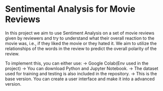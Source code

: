 # Sentimental Analysis for Movie Reviews

In this project we aim to use Sentiment Analysis on a set of movie reviews given by
reviewers and try to understand what their overall reaction to the movie was, i.e., if they liked
the movie or they hated it. We aim to utilize the relationships of the words in the review to
predict the overall polarity of the review.

To implement this, you can either use:
-> Google Colab(Env used in the project) 
-> You can download Python and Jupyter Notebook.
-> The dataset used for training and testing is also included in the repository. 
-> This is the base version. You can create a user interface and make it into a advanced version.

